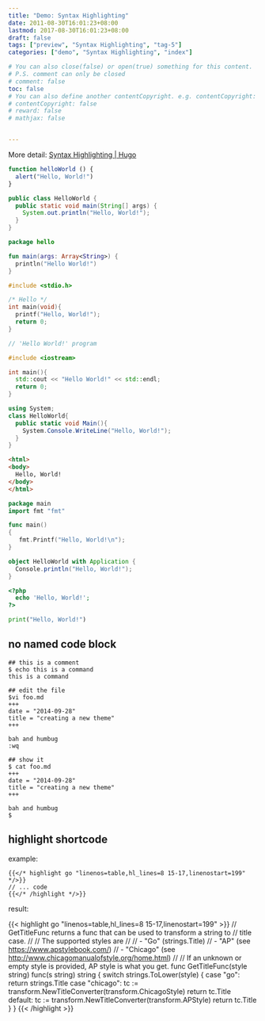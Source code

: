 ```yaml
---
title: "Demo: Syntax Highlighting"
date: 2011-08-30T16:01:23+08:00
lastmod: 2017-08-30T16:01:23+08:00
draft: false
tags: ["preview", "Syntax Highlighting", "tag-5"]
categories: ["demo", "Syntax Highlighting", "index"]

# You can also close(false) or open(true) something for this content.
# P.S. comment can only be closed
# comment: false
toc: false
# You can also define another contentCopyright. e.g. contentCopyright: "This is another copyright."
# contentCopyright: false
# reward: false
# mathjax: false


---
```


More detail: [Syntax Highlighting | Hugo](https://gohugo.io/content-management/syntax-highlighting/)

```js
function helloWorld () {
  alert("Hello, World!")
}
```

<!--more-->

```java
public class HelloWorld {
  public static void main(String[] args) {
    System.out.println("Hello, World!");
  }
}
```

```kotlin
package hello

fun main(args: Array<String>) {
  println("Hello World!")
}
```

```c
#include <stdio.h>

/* Hello */
int main(void){
  printf("Hello, World!");
  return 0;
}
```

```cpp
// 'Hello World!' program

#include <iostream>

int main(){
  std::cout << "Hello World!" << std::endl;
  return 0;
}
```

```cs
using System;
class HelloWorld{
  public static void Main(){
    System.Console.WriteLine("Hello, World!");
  }
}
```

```html
<html>
<body>
  Hello, World!
</body>
</html>
```

```go
package main
import fmt "fmt"

func main()
{
   fmt.Printf("Hello, World!\n");
}
```

```scala
object HelloWorld with Application {
  Console.println("Hello, World!");
}
```

```php
<?php
  echo 'Hello, World!';
?>
```

```python
print("Hello, World!")
```

## no named code block

```
## this is a comment
$ echo this is a command
this is a command

## edit the file
$vi foo.md
+++
date = "2014-09-28"
title = "creating a new theme"
+++

bah and humbug
:wq

## show it
$ cat foo.md
+++
date = "2014-09-28"
title = "creating a new theme"
+++

bah and humbug
$
```


## highlight shortcode

example:

```shortcode
{{</* highlight go "linenos=table,hl_lines=8 15-17,linenostart=199" */>}}
// ... code
{{</* /highlight */>}}
```

result:

{{< highlight go "linenos=table,hl_lines=8 15-17,linenostart=199" >}}
// GetTitleFunc returns a func that can be used to transform a string to
// title case.
//
// The supported styles are
//
// - "Go" (strings.Title)
// - "AP" (see https://www.apstylebook.com/)
// - "Chicago" (see http://www.chicagomanualofstyle.org/home.html)
//
// If an unknown or empty style is provided, AP style is what you get.
func GetTitleFunc(style string) func(s string) string {
  switch strings.ToLower(style) {
  case "go":
    return strings.Title
  case "chicago":
    tc := transform.NewTitleConverter(transform.ChicagoStyle)
    return tc.Title
  default:
    tc := transform.NewTitleConverter(transform.APStyle)
    return tc.Title
  }
}
{{< /highlight >}}
